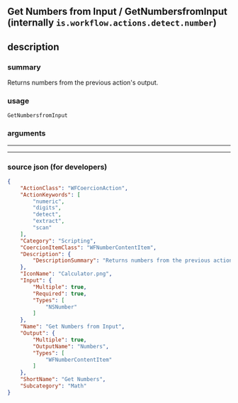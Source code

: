 
## Get Numbers from Input / GetNumbersfromInput (internally `is.workflow.actions.detect.number`)


## description

### summary

Returns numbers from the previous action's output.


### usage
```
GetNumbersfromInput 
```

### arguments

---



---

### source json (for developers)

```json
{
	"ActionClass": "WFCoercionAction",
	"ActionKeywords": [
		"numeric",
		"digits",
		"detect",
		"extract",
		"scan"
	],
	"Category": "Scripting",
	"CoercionItemClass": "WFNumberContentItem",
	"Description": {
		"DescriptionSummary": "Returns numbers from the previous action's output."
	},
	"IconName": "Calculator.png",
	"Input": {
		"Multiple": true,
		"Required": true,
		"Types": [
			"NSNumber"
		]
	},
	"Name": "Get Numbers from Input",
	"Output": {
		"Multiple": true,
		"OutputName": "Numbers",
		"Types": [
			"WFNumberContentItem"
		]
	},
	"ShortName": "Get Numbers",
	"Subcategory": "Math"
}
```
